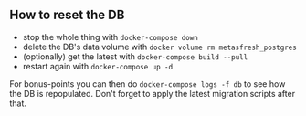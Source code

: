 ## How to reset the DB

* stop the whole thing with `docker-compose down`
* delete the DB's data volume with `docker volume rm metasfresh_postgres`
* (optionally) get the latest with `docker-compose build --pull`
* restart again with `docker-compose up -d`

For bonus-points you can then do `docker-compose logs -f db` to see how the DB is repopulated.
Don't forget to apply the latest migration scripts after that.

